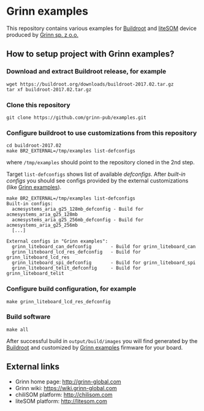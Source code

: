 # Grinn examples

This repository contains various examples for [Buildroot][Buildroot] and [liteSOM][liteSOM]
device produced by [Grinn sp. z o.o.][Grinn]

## How to setup project with Grinn examples?

### Download and extract Buildroot release, for example

    wget https://buildroot.org/downloads/buildroot-2017.02.tar.gz
    tar xf buildroot-2017.02.tar.gz

### Clone this repository

    git clone https://github.com/grinn-pub/examples.git

### Configure buildroot to use customizations from this repository

    cd buildroot-2017.02
    make BR2_EXTERNAL=/tmp/examples list-defconfigs

where `/tmp/examples` should point to the repository cloned in the 2nd step.

Target `list-defconfigs` shows list of available _defconfigs_. After _built-in configs_ you 
should see configs provided by the external customizations (like [Grinn examples][Grinn examples]).


    make BR2_EXTERNAL=/tmp/examples list-defconfigs
    Built-in configs:
      acmesystems_aria_g25_128mb_defconfig - Build for acmesystems_aria_g25_128mb
      acmesystems_aria_g25_256mb_defconfig - Build for acmesystems_aria_g25_256mb
      [...]
      
    External configs in "Grinn examples":
      grinn_liteboard_can_defconfig       - Build for grinn_liteboard_can
      grinn_liteboard_lcd_res_defconfig   - Build for grinn_liteboard_lcd_res
      grinn_liteboard_spi_defconfig       - Build for grinn_liteboard_spi
      grinn_liteboard_telit_defconfig     - Build for grinn_liteboard_telit


### Configure build configuration, for example

    make grinn_liteboard_lcd_res_defconfig
    
### Build software

    make all

After successful build in `output/build/images` you will find generated by the [Buildroot][Buildroot] and customized by [Grinn examples][Grinn examples] firmware for your board.

## External links

* Grinn home page: http://grinn-global.com
* Grinn wiki: https://wiki.grinn-global.com
* chiliSOM platform: http://chilisom.com
* liteSOM platform: http://litesom.com

[Grinn examples]: https://github.com/grinn-pub/examples.git
[liteSOM]: http://litesom.com/
[Buildroot]: https://buildroot.org/
[Grinn]: http://grinn-global.com/

